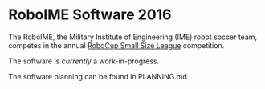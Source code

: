 # RoboIME Software 2016

The RoboIME, the Military Institute of Engineering (IME) robot soccer team, competes in the annual [RoboCup Small Size League](http://robocupssl.cpe.ku.ac.th/) competition.

The software is _currently_ a work-in-progress.

The software planning can be found in PLANNING.md.
